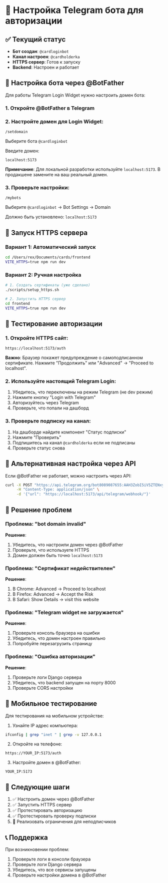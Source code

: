 # 🤖 Настройка Telegram бота для авторизации

## ✅ Текущий статус

- **Бот создан**: `@cardloginbot`
- **Канал настроен**: `@cardholderka`
- **HTTPS сервер**: Готов к запуску
- **Backend**: Настроен и работает

## 🔧 Настройка бота через @BotFather

Для работы Telegram Login Widget нужно настроить домен бота:

### 1. Откройте @BotFather в Telegram

### 2. Настройте домен для Login Widget:

```
/setdomain
```

Выберите бота `@cardloginbot`

Введите домен:
```
localhost:5173
```

**Примечание**: Для локальной разработки используйте `localhost:5173`. В продакшене замените на ваш реальный домен.

### 3. Проверьте настройки:

```
/mybots
```

Выберите `@cardloginbot` → Bot Settings → Domain

Должно быть установлено: `localhost:5173`

## 🚀 Запуск HTTPS сервера

### Вариант 1: Автоматический запуск
```bash
cd /Users/rex/Documents/cards/frontend
VITE_HTTPS=true npm run dev
```

### Вариант 2: Ручная настройка
```bash
# 1. Создать сертификаты (уже сделано)
./scripts/setup_https.sh

# 2. Запустить HTTPS сервер
cd frontend
VITE_HTTPS=true npm run dev
```

## 🔗 Тестирование авторизации

### 1. Откройте HTTPS сайт:
```
https://localhost:5173/auth
```

**Важно**: Браузер покажет предупреждение о самоподписанном сертификате. Нажмите "Продолжить" или "Advanced" → "Proceed to localhost".

### 2. Используйте настоящий Telegram Login:

1. Убедитесь, что переключены на режим Telegram (не dev режим)
2. Нажмите кнопку "Login with Telegram"
3. Авторизуйтесь через Telegram
4. Проверьте, что попали на дашборд

### 3. Проверьте подписку на канал:

1. На дашборде найдите компонент "Статус подписки"
2. Нажмите "Проверить"
3. Подпишитесь на канал `@cardholderka` если не подписаны
4. Проверьте статус снова

## 🔧 Альтернативная настройка через API

Если @BotFather не работает, можно настроить через API:

```bash
curl -X POST "https://api.telegram.org/bot8089087655:AAH3ZobI5iV5ZTENxyLqQdyDV5nXGfAXTU0/setWebhook" \
     -H "Content-Type: application/json" \
     -d '{"url": "https://localhost:5173/api/telegram/webhook/"}'
```

## 🐛 Решение проблем

### Проблема: "bot domain invalid"
**Решение**: 
1. Убедитесь, что настроили домен через @BotFather
2. Проверьте, что используете HTTPS
3. Домен должен быть точно `localhost:5173`

### Проблема: "Сертификат недействителен"
**Решение**: 
1. В Chrome: Advanced → Proceed to localhost
2. В Firefox: Advanced → Accept the Risk
3. В Safari: Show Details → visit this website

### Проблема: "Telegram widget не загружается"
**Решение**:
1. Проверьте консоль браузера на ошибки
2. Убедитесь, что домен настроен правильно
3. Попробуйте перезагрузить страницу

### Проблема: "Ошибка авторизации"
**Решение**:
1. Проверьте логи Django сервера
2. Убедитесь, что backend запущен на порту 8000
3. Проверьте CORS настройки

## 📱 Мобильное тестирование

Для тестирования на мобильном устройстве:

1. Узнайте IP адрес компьютера:
```bash
ifconfig | grep "inet " | grep -v 127.0.0.1
```

2. Откройте на телефоне:
```
https://YOUR_IP:5173/auth
```

3. Настройте домен в @BotFather:
```
YOUR_IP:5173
```

## 🎯 Следующие шаги

1. ✅ Настроить домен через @BotFather
2. ✅ Запустить HTTPS сервер
3. ✅ Протестировать авторизацию
4. ✅ Протестировать проверку подписки
5. 🔄 Реализовать ограничения для неподписчиков

## 📞 Поддержка

При возникновении проблем:
1. Проверьте логи в консоли браузера
2. Проверьте логи Django сервера
3. Убедитесь, что все сервисы запущены
4. Проверьте настройки домена в @BotFather

